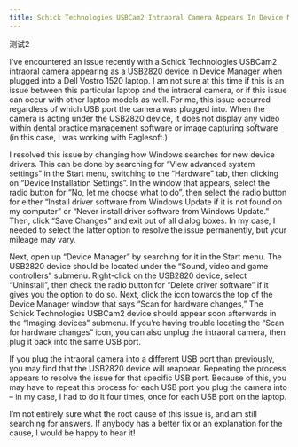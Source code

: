 ```yaml
---
title: Schick Technologies USBCam2 Intraoral Camera Appears In Device Manager As USB2820 Device
---
```


测试2

I’ve encountered an issue recently with a Schick Technologies USBCam2 intraoral camera appearing as a USB2820 device in Device Manager when plugged into a Dell Vostro 1520 laptop. I am not sure at this time if this is an issue between this particular laptop and the intraoral camera, or if this issue can occur with other laptop models as well. For me, this issue occurred regardless of which USB port the camera was plugged into. When the camera is acting under the USB2820 device, it does not display any video within dental practice management software or image capturing software (in this case, I was working with Eaglesoft.)

I resolved this issue by changing how Windows searches for new device drivers. This can be done by searching for “View advanced system settings” in the Start menu, switching to the “Hardware” tab, then clicking on “Device Installation Settings”. In the window that appears, select the radio button for “No, let me choose what to do”, then select the radio button for either “Install driver software from Windows Update if it is not found on my computer” or “Never install driver software from Windows Update.” Then, click “Save Changes” and exit out of all dialog boxes. In my case, I needed to select the latter option to resolve the issue permanently, but your mileage may vary.

Next, open up “Device Manager” by searching for it in the Start menu. The USB2820 device should be located under the “Sound, video and game controllers” submenu. Right-click on the USB2820 device, select “Uninstall”, then check the radio button for “Delete driver software” if it gives you the option to do so. Next, click the icon towards the top of the Device Manager window that says “Scan for hardware changes,” The Schick Technologies USBCam2 device should appear soon afterwards in the “Imaging devices” submenu. If you’re having trouble locating the “Scan for hardware changes” icon, you can also unplug the intraoral camera, then plug it back into the same USB port.

If you plug the intraoral camera into a different USB port than previously, you may find that the USB2820 device will reappear. Repeating the process appears to resolve the issue for that specific USB port. Because of this, you may have to repeat this process for each USB port you plug the camera into – in my case, I had to do it four times, once for each USB port on the laptop.

I’m not entirely sure what the root cause of this issue is, and am still searching for answers. If anybody has a better fix or an explanation for the cause, I would be happy to hear it!
